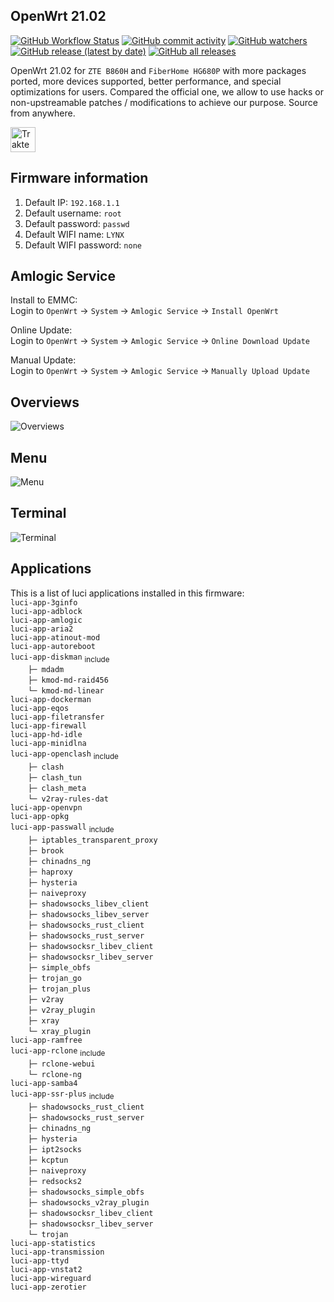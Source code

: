 ## OpenWrt 21.02

[<img alt="GitHub Workflow Status" src="https://img.shields.io/github/workflow/status/lynxnexy/openwrt/Build%20OpenWrt">](https://github.com/lynxnexy/openwrt/actions/workflows/build-openwrt.yml) [<img alt="GitHub commit activity" src="https://img.shields.io/github/commit-activity/m/lynxnexy/openwrt?label=commits">](https://github.com/lynxnexy/openwrt/commits) [<img alt="GitHub watchers" src="https://img.shields.io/github/watchers/lynxnexy/openwrt">](https://github.com/lynxnexy/openwrt/watchers) </br>
[<img alt="GitHub release (latest by date)" src="https://img.shields.io/github/v/release/lynxnexy/openwrt">](https://github.com/lynxnexy/openwrt/releases/latest) [<img alt="GitHub all releases" src="https://img.shields.io/github/downloads/lynxnexy/openwrt/total">](https://github.com/lynxnexy/openwrt/releases)

OpenWrt 21.02 for `ZTE B860H` and `FiberHome HG680P` with more packages ported, more devices supported, better performance, and special optimizations for users. Compared the official one, we allow to use hacks or non-upstreamable patches / modifications to achieve our purpose. Source from anywhere.

[<img src="https://cdn.trakteer.id/images/embed/trbtn-red-2.png" height="40" style="border:0px;height:40px;" alt="Trakteer Saya">](https://trakteer.id/lynxnexy/tip)

## Firmware information
1. Default IP: `192.168.1.1`
2. Default username: `root`
3. Default password: `passwd`
4. Default WIFI name: `LYNX`
5. Default WIFI password: `none`

## Amlogic Service
Install to EMMC: </br> Login to `OpenWrt` → `System` → `Amlogic Service` → `Install OpenWrt`

Online Update: </br> Login to `OpenWrt` → `System` → `Amlogic Service` → `Online Download Update` 

Manual Update: </br> Login to `OpenWrt` → `System` → `Amlogic Service` → `Manually Upload Update`

## Overviews
![Overviews](https://i.ibb.co/D1rSJdf/Screenshot-2022-11-24-19-07-02-760-com-android-chrome.jpg)

## Menu
![Menu](https://i.ibb.co/tp7fnm2/Screenshot-2022-11-24-19-07-10-494-com-android-chrome.jpg)

## Terminal
![Terminal](https://i.ibb.co/tbDRDnH/Screenshot-2022-11-24-19-07-28-909-com-android-chrome.jpg)

## Applications
This is a list of luci applications installed in this firmware: </br>
`luci-app-3ginfo`\
`luci-app-adblock`\
`luci-app-amlogic`\
`luci-app-aria2`\
`luci-app-atinout-mod`\
`luci-app-autoreboot`\
`luci-app-diskman` <sub>include</sub>\
&emsp;&emsp;`├─ mdadm`\
&emsp;&emsp;`├─ kmod-md-raid456`\
&emsp;&emsp;`└─ kmod-md-linear`\
`luci-app-dockerman`\
`luci-app-eqos`\
`luci-app-filetransfer`\
`luci-app-firewall`\
`luci-app-hd-idle`\
`luci-app-minidlna`\
`luci-app-openclash` <sub>include</sub>\
&emsp;&emsp;`├─ clash`\
&emsp;&emsp;`├─ clash_tun`\
&emsp;&emsp;`├─ clash_meta`\
&emsp;&emsp;`└─ v2ray-rules-dat`\
`luci-app-openvpn`\
`luci-app-opkg`\
`luci-app-passwall` <sub>include</sub>\
&emsp;&emsp;`├─ iptables_transparent_proxy`\
&emsp;&emsp;`├─ brook`\
&emsp;&emsp;`├─ chinadns_ng`\
&emsp;&emsp;`├─ haproxy`\
&emsp;&emsp;`├─ hysteria`\
&emsp;&emsp;`├─ naiveproxy`\
&emsp;&emsp;`├─ shadowsocks_libev_client`\
&emsp;&emsp;`├─ shadowsocks_libev_server`\
&emsp;&emsp;`├─ shadowsocks_rust_client`\
&emsp;&emsp;`├─ shadowsocks_rust_server`\
&emsp;&emsp;`├─ shadowsocksr_libev_client`\
&emsp;&emsp;`├─ shadowsocksr_libev_server`\
&emsp;&emsp;`├─ simple_obfs`\
&emsp;&emsp;`├─ trojan_go`\
&emsp;&emsp;`├─ trojan_plus`\
&emsp;&emsp;`├─ v2ray`\
&emsp;&emsp;`├─ v2ray_plugin`\
&emsp;&emsp;`├─ xray`\
&emsp;&emsp;`└─ xray_plugin`\
`luci-app-ramfree`\
`luci-app-rclone` <sub>include</sub>\
&emsp;&emsp;`├─ rclone-webui`\
&emsp;&emsp;`└─ rclone-ng`\
`luci-app-samba4`\
`luci-app-ssr-plus` <sub>include</sub>\
&emsp;&emsp;`├─ shadowsocks_rust_client`\
&emsp;&emsp;`├─ shadowsocks_rust_server`\
&emsp;&emsp;`├─ chinadns_ng`\
&emsp;&emsp;`├─ hysteria`\
&emsp;&emsp;`├─ ipt2socks`\
&emsp;&emsp;`├─ kcptun`\
&emsp;&emsp;`├─ naiveproxy`\
&emsp;&emsp;`├─ redsocks2`\
&emsp;&emsp;`├─ shadowsocks_simple_obfs`\
&emsp;&emsp;`├─ shadowsocks_v2ray_plugin`\
&emsp;&emsp;`├─ shadowsocksr_libev_client`\
&emsp;&emsp;`├─ shadowsocksr_libev_server`\
&emsp;&emsp;`└─ trojan`\
`luci-app-statistics`\
`luci-app-transmission`\
`luci-app-ttyd`\
`luci-app-vnstat2`\
`luci-app-wireguard`\
`luci-app-zerotier`
